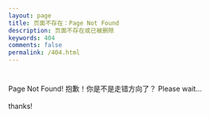 ```yaml
---
layout: page
title: 页面不存在：Page Not Found
description: 页面不存在或已被删除
keywords: 404
comments: false
permalink: /404.html
---
```

<p align="center">
<h1></h1>Page Not Found! 抱歉！你是不是走错方向了？</h1>
Please wait...
<br/>
<br/>
thanks!
</p>
